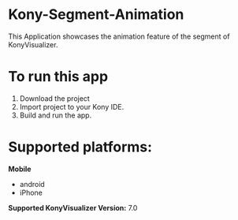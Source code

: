 # Kony-Segment-Animation
This Application showcases the animation feature of the segment of KonyVisualizer.

# To run this app

1. Download the project
2. Import project to your Kony IDE.
3. Build and run the app.

# Supported platforms:
**Mobile**
 * android
 * iPhone

**Supported KonyVisualizer Version:** 7.0
